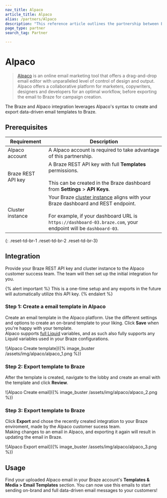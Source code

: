 ```yaml
---
nav_title: Alpaco
article_title: Alpaco
alias: /partners/Alpaco
description: "This reference article outlines the partnership between Braze and Alpaco, an online email marketing tool that offers a drag-and-drop email editor with unparalleled level of control of design and output."
page_type: partner
search_tag: Partner

---
```


# Alpaco

> [Alpaco](https://alpaco.email/) is an online email marketing tool that offers a drag-and-drop email editor with unparalleled level of control of design and output. Alpaco offers a collaborative platform for marketers, copywriters, designers and developers for an optimal workflow, before exporting the email to Braze for campaign creation.

The Braze and Alpaco integration leverages Alpaco's syntax to create and export data-driven email templates to Braze.

## Prerequisites

| Requirement | Description |
| ------------| ----------- |
| Alpaco account | A Alpaco account is required to take advantage of this partnership. |
| Braze REST API key | A Braze REST API key with full **Templates** permissions. <br><br> This can be created in the Braze dashboard from **Settings** > **API Keys**. |
| Cluster instance | Your Braze [cluster instance]({{site.baseurl}}/api/basics/#endpoints) aligns with your Braze dashboard and REST endpoint. <br><br> For example, if your dashboard URL is `https://dashboard-03.braze.com`, your endpoint will be `dashboard-03`.  |
{: .reset-td-br-1 .reset-td-br-2 .reset-td-br-3}

## Integration

Provide your Braze REST API key and cluster instance to the Alpaco customer success team. The team will then set up the initial integration for you.

{% alert important %}
This is a one-time setup and any exports in the future will automatically utilize this API key.
{% endalert %}

### Step 1: Create a email template in Alpaco

Create an email template in the Alpaco platform. Use the different settings and options to create an on-brand template to your liking. Click **Save** when you're happy with your template.<br>Alpaco supports [full Liquid](https://shopify.github.io/liquid/) variables, and as such also fully supports any Liquid variables used in your Braze configurations.

![Alpaco Create template]({% image_buster /assets/img/alpaco/alpaco_1.png %})

### Step 2: Export template to Braze
After the template is created, navigate to the lobby and create an email with the template and click **Review**.


![Alpaco Create email]({% image_buster /assets/img/alpaco/alpaco_2.png %})

### Step 3: Export template to Braze
Click **Export** and chose the recently created integration to your Braze enviroment, made by the Alpaco customer sucess team.<br>
Making changes to an email in Alpaco, and exporting it again will result in updating the email in Braze.

![Alpaco Export email]({% image_buster /assets/img/alpaco/alpaco_3.png %})

## Usage

Find your uploaded Alpaco email in your Braze account's **Templates & Media > Email Templates** section. You can now use this emails to start sending on-brand and full data-driven email messages to your customers!

[1]: {{site.baseurl}}/user_guide/message_building_by_channel/email/creating_an_email_template/